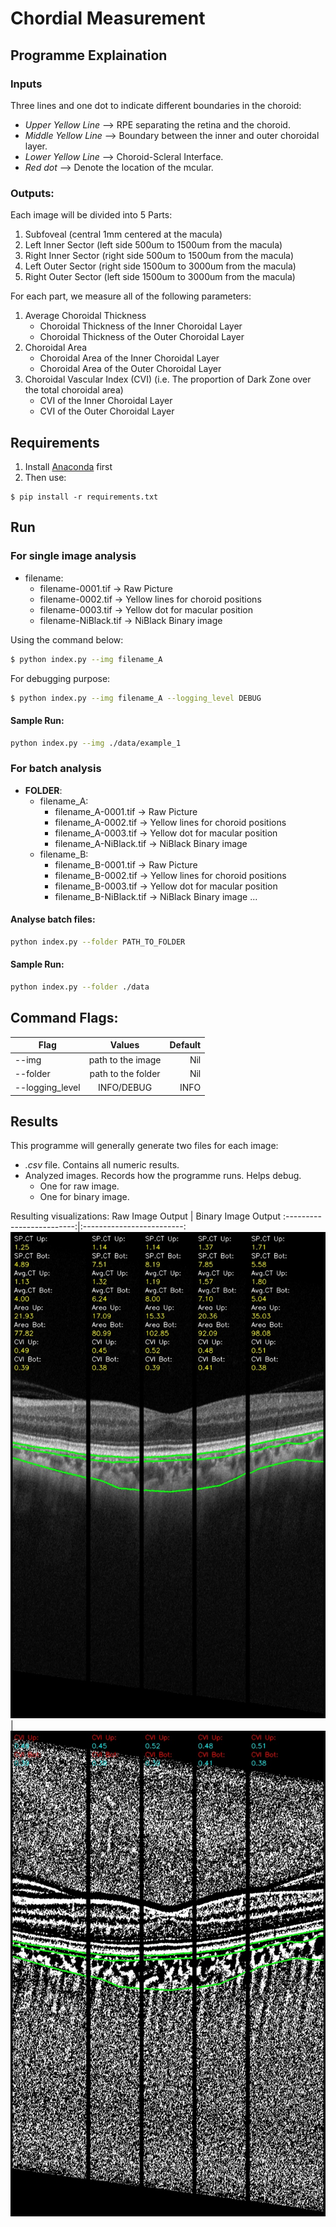 # Chordial Measurement

## Programme Explaination
### Inputs
Three lines and one dot to indicate different boundaries in the choroid:
- *Upper Yellow Line* --> RPE separating the retina and the choroid.
- *Middle Yellow Line* --> Boundary between the inner and outer choroidal layer.
- *Lower Yellow Line* --> Choroid-Scleral Interface.
- *Red dot* --> Denote the location of the mcular.

### Outputs:
Each image will be divided into 5 Parts:
1. Subfoveal (central 1mm centered at the macula)
2. Left Inner Sector (left side 500um to 1500um from the macula) 
2. Right Inner Sector (right side 500um to 1500um from the macula) 
3. Left Outer Sector (right side 1500um to 3000um from the macula)
3. Right Outer Sector (left side 1500um to 3000um from the macula)

For each part, we measure all of the following parameters:

1. Average Choroidal Thickness
    - Choroidal Thickness of the Inner Choroidal Layer
    - Choroidal Thickness of the Outer Choroidal Layer 
2. Choroidal Area 
    - Choroidal Area of the Inner Choroidal Layer
    - Choroidal Area of the Outer Choroidal Layer
3. Choroidal Vascular Index (CVI) (i.e. The proportion of Dark Zone over the total choroidal area)
    - CVI of the Inner Choroidal Layer
    - CVI of the Outer Choroidal Layer

## Requirements
1. Install [Anaconda](https://www.anaconda.com/distribution/) first
2. Then use:
```
$ pip install -r requirements.txt
```

## Run

### For single image analysis
- filename:
    - filename-0001.tif    -> Raw Picture
    - filename-0002.tif    -> Yellow lines for choroid positions
    - filename-0003.tif    -> Yellow dot for macular position
    - filename-NiBlack.tif -> NiBlack Binary image

Using the command below:
```bash
$ python index.py --img filename_A
```
For debugging purpose:
```bash
$ python index.py --img filename_A --logging_level DEBUG
```

#### Sample Run:
```bash
python index.py --img ./data/example_1
```
### For batch analysis
- **FOLDER**:
    - filename_A:
        - filename_A-0001.tif    -> Raw Picture
        - filename_A-0002.tif    -> Yellow lines for choroid positions
        - filename_A-0003.tif    -> Yellow dot for macular position
        - filename_A-NiBlack.tif -> NiBlack Binary image
    - filename_B:
        - filename_B-0001.tif    -> Raw Picture
        - filename_B-0002.tif    -> Yellow lines for choroid positions
        - filename_B-0003.tif    -> Yellow dot for macular position
        - filename_B-NiBlack.tif -> NiBlack Binary image
    ...

#### Analyse batch files:
```bash
python index.py --folder PATH_TO_FOLDER
```
#### Sample Run:
```bash
python index.py --folder ./data
```

## Command Flags:
| Flag            | Values             | Default  |
| --------------- |:------------------:| -----:|
| --img           | path to the image  | Nil |
| --folder        | path to the folder | Nil |
| --logging_level | INFO/DEBUG         | INFO |


## Results
This programme will generally generate two files for each image:
- *.csv* file. Contains all numeric results.
- Analyzed images. Records how the programme runs. Helps debug.
    - One for raw image.
    - One for binary image.

Resulting visualizations:
Raw Image Output         |  Binary Image Output
:-------------------------:|:-------------------------:
![](./data/example_2/example_2_results_raw.jpg)  |  ![](./data/example_2/example_2_results_bin.jpg)
